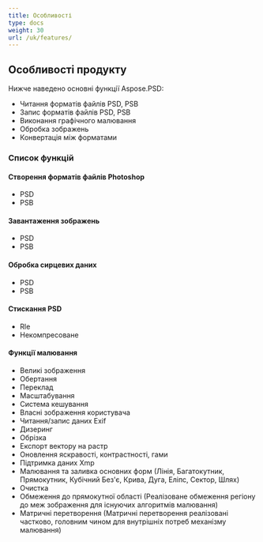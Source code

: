 ```yaml
---
title: Особливості
type: docs
weight: 30
url: /uk/features/
---
```


## **Особливості продукту**
Нижче наведено основні функції Aspose.PSD:

- Читання форматів файлів PSD, PSB
- Запис форматів файлів PSD, PSB
- Виконання графічного малювання
- Обробка зображень
- Конвертація між форматами
### **Список функцій**
#### **Створення форматів файлів Photoshop**
- PSD
- PSB
#### **Завантаження зображень**
- PSD
- PSB
#### **Обробка сирцевих даних**
- PSD
- PSB
#### **Стискання PSD**
- Rle
- Некомпресоване
#### **Функції малювання**
- Великі зображення
- Обертання
- Переклад
- Масштабування
- Система кешування
- Власні зображення користувача
- Читання/запис даних Exif
- Дизеринг
- Обрізка
- Експорт вектору на растр
- Оновлення яскравості, контрастності, гами
- Підтримка даних Xmp
- Малювання та заливка основних форм (Лінія, Багатокутник, Прямокутник, Кубічний Без'є, Крива, Дуга, Еліпс, Сектор, Шлях)
- Очистка
- Обмеження до прямокутної області (Реалізоване обмеження регіону до меж зображення для існуючих алгоритмів малювання)
- Матричні перетворення (Матричні перетворення реалізовані частково, головним чином для внутрішніх потреб механізму малювання)
